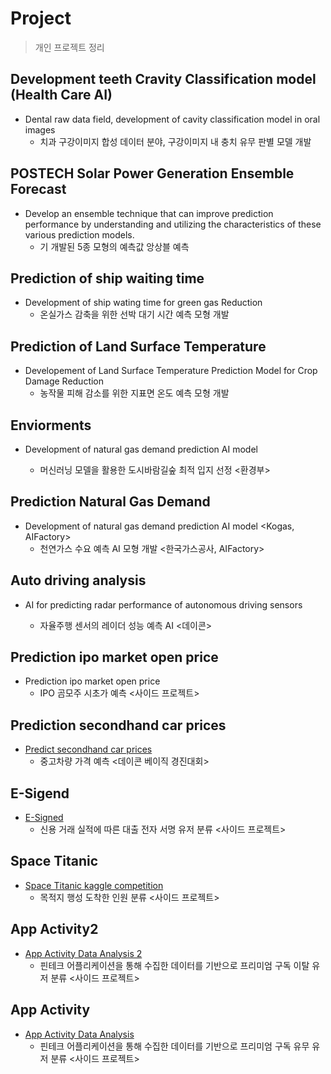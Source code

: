# Project

> 개인 프로젝트 정리
## Development teeth Cravity Classification model (Health Care AI)
* Dental raw data field, development of cavity classification model in oral images
  * 치과 구강이미지 합성 데이터 분야, 구강이미지 내 충치 유무 판별 모델 개발
  
## POSTECH Solar Power Generation Ensemble Forecast
* Develop an ensemble technique that can improve prediction performance by understanding and utilizing the characteristics of these various prediction models.
  *  기 개발된 5종 모형의 예측값 앙상블 예측
    
## Prediction of ship waiting time
* Development of ship wating time for green gas Reduction
  * 온실가스 감축을 위한 선박 대기 시간 예측 모형 개발

## Prediction of Land Surface Temperature
* Developement of Land Surface Temperature Prediction Model for Crop 
Damage Reduction
  * 농작물 피해 감소를 위한 지표면 온도 예측 모형 개발

## Enviorments
* Development of natural gas demand prediction AI model <Ministry of Environment>
  * 머신러닝 모델을 활용한 도시바람길숲 최적 입지 선정 <환경부>

## Prediction Natural Gas Demand
* Development of natural gas demand prediction AI model <Kogas, AIFactory>
  * 천연가스 수요 예측 AI 모형 개발 <한국가스공사, AIFactory>


## Auto driving analysis
* AI for predicting radar performance of autonomous driving sensors <DACON>
  * 자율주행 센서의 레이더 성능 예측 AI <데이콘>

## Prediction ipo market open price
* Prediction ipo market open price
  * IPO 곰모주 시초가 예측 <사이드 프로젝트>

## Prediction secondhand car prices
* [Predict secondhand car prices](https://github.com/kissthedata/project/blob/02af38cd7a78d24366d3f68786c48e838c37c4f6/Prediction%20secondhand%20car%20prices/Prediction%20secondhand%20car%20prices.ipynb)
  * 중고차량 가격 예측 <데이콘 베이직 경진대회>

## E-Sigend
* [E-Signed](https://github.com/kissthedata/project/blob/fe0bf4f9430d653e9438be067a7aac4c3def7722/E-signed/%EC%8B%A0%EC%9A%A9%20%EA%B1%B0%EB%9E%98%20%EC%8B%A4%EC%A0%81%EC%97%90%20%EB%94%B0%EB%A5%B8%20%EB%8C%80%EC%B6%9C%20%EC%A0%84%EC%9E%90%EC%82%AC%EC%9D%B8%20%EA%B0%80%EB%8A%A5%EC%84%B1%20%EC%98%88%EC%B8%A1.ipynb)
  * 신용 거래 실적에 따른 대출 전자 서명 유저 분류 <사이드 프로젝트>

## Space Titanic
* [Space Titanic kaggle competition](https://github.com/kissthedata/project/blob/999e936cadf35dd13a3f3f0bcd0a544016950483/Space%20Titanic/Kaggle%20Space%20TItanic.ipynb)
  * 목적지 행성 도착한 인원 분류 <사이드 프로젝트>

## App Activity2
* [App Activity Data Analysis 2](https://github.com/kissthedata/project/blob/30337a9e1789b8fa63bbf145227870acd3d78450/App%20Activity%202/Data_Analysis_based_on_app_activity2.ipynb)
  * 핀테크 어플리케이션을 통해 수집한 데이터를 기반으로 프리미엄 구독 이탈 유저 분류 <사이드 프로젝트>

## App Activity
* [App Activity Data Analysis](https://github.com/kissthedata/project/blob/c73771963edfff00e0f896ce3b9bcb5a44e65c34/Data_Analysis_based_on_app_activity%20.ipynb)
  * 핀테크 어플리케이션을 통해 수집한 데이터를 기반으로 프리미엄 구독 유무 유저 분류 <사이드 프로젝트>

